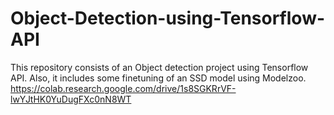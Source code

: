 # Object-Detection-using-Tensorflow-API
This repository consists of an Object detection project using Tensorflow API. Also, it includes some finetuning of an SSD model using Modelzoo.
https://colab.research.google.com/drive/1s8SGKRrVF-lwYJtHK0YuDugFXc0nN8WT 
